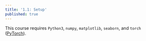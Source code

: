 ```yaml
---
title: '1.1: Setup'
published: true
---
```


This course requires `Python3`, `numpy`, `matplotlib`, `seaborn`, and `torch` ([PyTorch](pytorch.org)).
